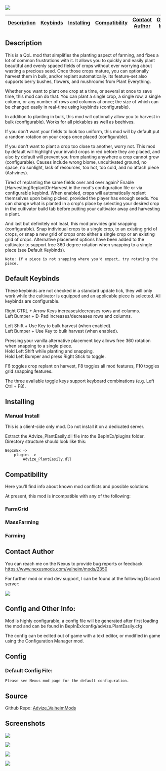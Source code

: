 ![](https://staticdelivery.nexusmods.com/mods/3667/images/2350/2350-1732389890-1212673572.png)

| [Description](#description) | [Keybinds](#default-keybinds) | [Installing](#installing) | [Compatibility](#compatibility) | [Contact Author](#contact-author) | [Other Info](#config-and-other-info) | [Config](#config) | [Source](#source) | [Screenshots](#screenshots) |
|---|---|---|---|---|---|---|---|---|

## Description
This is a QoL mod that simplifies the planting aspect of farming, and fixes a lot of common frustrations with it. It allows you to quickly and easily plant beautiful and evenly spaced fields of crops without ever worrying about wasting a precious seed. Once those crops mature, you can optionally harvest them in bulk, and/or replant automatically. Its feature-set also supports berry bushes, flowers, and mushrooms from Plant Everything.

Whether you want to plant one crop at a time, or several at once to save time, this mod can do that. You can plant a single crop, a single row, a single column, or any number of rows and columns at once; the size of which can be changed easily in real-time using keybinds (configurable).

In addition to planting in bulk, this mod will optionally allow you to harvest in bulk (configurable). Works for all pickables as well as beehives.

If you don't want your fields to look too uniform, this mod will by default put a random rotation on your crops once placed (configurable).

If you don't want to plant a crop too close to another, worry not. This mod by default will highlight your invalid crops in red before they are placed, and also by default will prevent you from planting anywhere a crop cannot grow (configurable). Causes include wrong biome, uncultivated ground, no space, no sunlight, lack of resources, too hot, too cold, and no attach piece (Ashvines).

Tired of replanting the same fields over and over again? Enable [Harvesting]ReplantOnHarvest in the mod's configuration file or via configurable keybind. When enabled, crops will automatically replant themselves upon being picked, provided the player has enough seeds. You can change what is planted in a crop's place by selecting your desired crop in the cultivator build tab before putting your cultivator away and harvesting a plant.

And last but definitely not least, this mod provides grid snapping (configurable). Snap individual crops to a single crop, to an existing grid of crops, or snap a new grid of crops onto either a single crop or an existing grid of crops. Alternative placement options have been added to the cultivator to support free 360 degree rotation when snapping to a single piece (see Default Keybinds).

`Note: If a piece is not snapping where you'd expect, try rotating the piece.`

## Default Keybinds

These keybinds are not checked in a standard update tick, they will only work while the cultivator is equipped and an applicable piece is selected. All keybinds are configurable.

Right CTRL + Arrow Keys increases/decreases rows and columns.
<br>
Left Bumper + D-Pad increases/decreases rows and columns.

Left Shift + Use Key to bulk harvest (when enabled).
<br>
Left Bumper + Use Key to bulk harvest (when enabled).

Pressing your vanilla alternative placement key allows free 360 rotation when snapping to a single piece.
<br>
Hold Left Shift while planting and snapping.
<br>
Hold Left Bumper and press Right Stick to toggle.

F6 toggles crop replant on harvest, F8 toggles all mod features, F10 toggles grid snapping features.
<br>

The three available toggle keys support keyboard combinations (e.g. Left Ctrl + F8).

## Installing

### Manual Install

This is a client-side only mod. Do not install it on a dedicated server.

Extract the Advize_PlantEasily.dll file into the BepInEx/plugins folder.
Directory structure should look like this:
```
BepInEx ->
    plugins ->
        Advize_PlantEasily.dll
```

## Compatibility
Here you'll find info about known mod conflicts and possible solutions.

At present, this mod is incompatible with any of the following:

### FarmGrid

### MassFarming

### Farming

## Contact Author
You can reach me on the Nexus to provide bug reports or feedback https://www.nexusmods.com/valheim/mods/2350

For further mod or mod dev support, I can be found at the following Discord server:

[![](https://i.imgur.com/HZMpQip.png)](https://discord.gg/89bBsvK5KC)

## Config and Other Info:
Mod is highly configurable, a config file will be generated after first loading the mod and can be found in BepInEx/config/advize.PlantEasily.cfg

The config can be edited out of game with a text editor, or modified in game using the Configuration Manager mod.

## Config
### Default Config File:
```
Please see Nexus mod page for the default configuration.
```
## Source
Github Repo: [Advize_ValheimMods](https://github.com/AdvizeGH/Advize_ValheimMods)

## Screenshots
![](https://staticdelivery.nexusmods.com/mods/3667/images/2350/2350-1732390619-2106143936.png)

![](https://staticdelivery.nexusmods.com/mods/3667/images/2350/2350-1680396207-678103137.png)

![](https://staticdelivery.nexusmods.com/mods/3667/images/2350/2350-1680393071-2012614102.png)

![](https://staticdelivery.nexusmods.com/mods/3667/images/2350/2350-1680393102-1729624824.png)